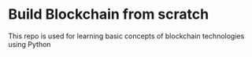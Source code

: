 # Build Blockchain from scratch

This repo is used for learning basic concepts of blockchain technologies using Python
